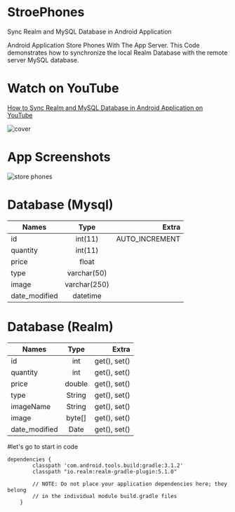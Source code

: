 # StroePhones
Sync Realm and MySQL Database in Android Application

Android Application Store Phones With The App Server.
This Code demonstrates how to synchronize the local Realm Database with the remote server MySQL database.
 
 # Watch on YouTube
 [How to Sync Realm and MySQL Database in Android Application on YouTube](https://youtu.be/CMtVn_73jR8)
 
 ![cover](https://user-images.githubusercontent.com/32569345/40809888-ade9d7e4-6534-11e8-8eca-fd7fd01487c3.png)
 
 # App Screenshots
 
![store phones](https://user-images.githubusercontent.com/32569345/40810256-f7a08602-6535-11e8-8164-fb3b449c00de.gif)

# Database (Mysql)

| Names         | Type          | Extra |
| ------------- |:-------------:| -----:|
| id            | int(11)       | AUTO_INCREMENT       |
| quantity      | int(11)       |                      |
| price         | float         |                      |
| type          | varchar(50)   |                      |
| image         | varchar(250)  |                      |
| date_modified | datetime      |                      |

# Database (Realm)

| Names         | Type          | Extra |
| ------------- |:-------------:| -----:|
| id            | int           | get(), set()      |
| quantity      | int           | get(), set()      |
| price         | double        | get(), set()      |
| type          | String        | get(), set()      |
| imageName     | String        | get(), set()      |
| image         | byte[]        | get(), set()      |
| date_modified | Date          | get(), set()      |


#let's go to start in code

```android
dependencies {
        classpath 'com.android.tools.build:gradle:3.1.2'
        classpath "io.realm:realm-gradle-plugin:5.1.0"

        // NOTE: Do not place your application dependencies here; they belong
        // in the individual module build.gradle files
    }
```

